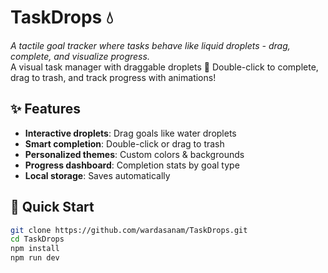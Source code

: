 # TaskDrops 💧  
*A tactile goal tracker where tasks behave like liquid droplets - drag, complete, and visualize progress.*  
A visual task manager with draggable droplets 🎯 Double-click to complete, drag to trash, and track progress with animations!

## ✨ Features  
- **Interactive droplets**: Drag goals like water droplets  
- **Smart completion**: Double-click or drag to trash  
- **Personalized themes**: Custom colors & backgrounds  
- **Progress dashboard**: Completion stats by goal type  
- **Local storage**: Saves automatically  

## 🚀 Quick Start  
```bash
git clone https://github.com/wardasanam/TaskDrops.git
cd TaskDrops
npm install
npm run dev